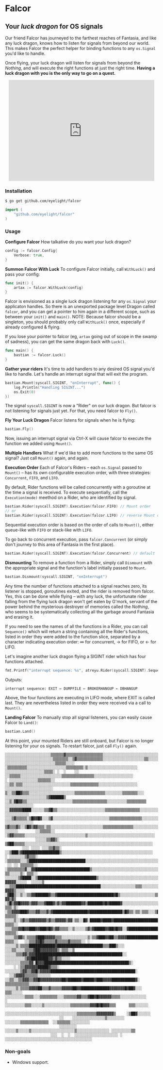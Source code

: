 # Falcor

## Your *luck dragon* for OS signals
Our friend Falcor has journeyed to the farthest reaches of Fantasia, and like any luck dragon, knows how to listen for signals from beyond our world. This makes Falcor the perfect helper for binding functions to any `os.Signal` you'd like to handle. 

Once flying, your luck dragon will listen for signals from beyond the *Nothing*, and will execute the right functions at just the right time. **Having a luck dragon with you is the only way to go on a quest.**
<center><iframe src="https://giphy.com/embed/mx9fVEF08tyne" width="480" height="333" frameBorder="0"></iframe></center>


### Installation
```bash
$ go get github.com/eyelight/falcor
```

```go
import (
    "github.com/eyelight/falcor"
)
```

### Usage

**Configure Falcor**
How talkative do you want your luck dragon?
```go
config := falcor.Config{
    Verbose: true,
} 
```

**Summon Falcor With Luck**
To configure Falcor initially, call `WithLuck()` and pass your config:
```go
func init() {
    artax := falcor.WithLuck(config)
}
```

Falcor is envisioned as a single luck dragon listening for any `os.Signal` your applicaton handles. So there is an unexported package level Dragon called `falcor`, and you can get a pointer to him again in a different scope, such as between your `init()` and `main()`. NOTE: Because falcor should be a singleton, you should probably only call `WithLuck()` once, especially if already configured & flying.

If you lose your pointer to falcor (eg, `artax` going out of scope in the swamp of sadness), you can get the same dragon back with `Luck()`.
```go
func main() {
    bastian := falcor.Luck()
}
```

**Gather your riders**
It's time to add handlers to any desired OS signal you'd like to handle. Let's handle an interrupt signal that will exit the program.
```go
bastian.Mount(syscall.SIGINT, "onInterrupt", func() {
    log.Println("Handling SIGINT...")
    os.Exit(0)
})
```

The signal `syscall.SIGINT` is now a "Rider" on our luck dragon. But falcor is not listening for signals just yet. For that, you need falcor to `Fly()`.

**Fly Your Luck Dragon**
Falcor listens for signals when he is flying:
```go
bastian.Fly()
```

Now, issuing an interrupt signal via Ctrl-X will cause falcor to execute the function we added using `Mount()`. 

**Multiple Handlers**
What if we'd like to add more functions to the same OS signal? Just call `Mount()` again, and again.

**Execution Order**
Each of Falcor's Riders – each `os.Signal` passed to `Mount()` – has its own configurable execution order, with three strategies: `Concurrent`, `FIFO`, and `LIFO`. 

By default, Rider functions will be called concurrently with a goroutine at the time a signal is received. To execute sequentially, call the `Execution(mode)` meethod on a Rider, who are identified by signal.

```go
bastian.Rider(syscall.SIGINT).Execution(falcor.FIFO) // Mount order 
// or
bastian.Rider(syscall.SIGINT).Execution(falcor.LIFO) // reverse Mount order
```

Sequential execution order is based on the order of calls to `Mount()`, either queue-like with `FIFO` or stack-like with `LIFO`. 

To go back to concurrent execution, pass `falcor.Concurrent` (or simply don't journey to this area of Fantasia in the first place).

```go
bastian.Rider(syscall.SIGINT).Execution(falcor.Concurrent) // default
```

**Dismounting**
To remove a function from a Rider, simply call `Dismount` with the appropriate signal and the function's label initially passed to `Mount`.

```go
bastian.Dismount(syscall.SIGINT, "onInterrupt")
```

Any time the number of functions attached to a signal reaches zero, its listener is stopped, goroutines exited, and the rider is removed from falcor. Yes, this can be done while flying – with any luck, the unfortunate rider falling from the flying luck dragon won't get eaten by G'mork, servant of the power behind the mysterious destroyer of memories called the *Nothing*, who seems to be systematically collecting all the garbage around Fantasia and erasing it.

If you need to see the names of all the functions in a Rider, you can call `Sequence()` which will return a string containing all the Rider's functions, listed in order they were added to the function slice, separated by a character indicating execution order: ∞ for concurrent, → for FIFO, or ← for LIFO.

Let's imagine another luck dragon flying a SIGINT rider which has four functions attached.

```go
fmt.Printf("interrupt sequence: %s", atreyu.Rider(syscall.SIGINT).Sequence())
```
Outputs:
```bash
interrupt sequence: EXIT ← DUMPFILE ← BROKERHANGUP ← DBHANGUP
```

Above, the four functions are executing in LIFO mode, where EXIT is called last. They are nevertheless listed in order they were received via a call to `Mount()`.

**Landing Falcor**
To manually stop all signal listeners, you can easily cause Falcor to `Land()`:
```go
bastian.Land()
```

At this point, your mounted Riders are still onboard, but Falcor is no longer listening for your os signals. To restart falcor, just call `Fly()` again.

```
░░░░░░░░░░░░░░░░░░░░░▒▒▒▒▒▒▓▒▒▒▒▒▒▒▒▒▒▒▒▒▒▒▒▒░░░░░░░░░░░░░░░░░░░░░░░░░░░░░░░░░░░░░░░░░░░░░░░░░░
░░░░░░░░░░░░░░░░░░░░░░▒▒▒▒▒▒▒░░▒▓▒▒▒▒▒▒▒▒▒▒▒▒░░░░░░░░░░░░░░░░░░░▒▒░░░░░░░░░░░░░░░░░░░░░░░░░░░░░
░░░░░░░░░░░░░░░░░░░░░░░▒▒▒▒▒░░░░  ░▒▒▒▒▒▒▒▒▒░░░░░░░░░░░░░░░░░░▒▒▒▒▒▒▒▒░▒░░░░░░░░░░░░░░░░░░░░░░░
░░░░░░░░░░░░░░░░░░▒▒▒▒░ ░  ░    ░░  ░░▒▒▒▒▒░░░░░░░░░░░░░░░░░░░▒▒▒▒▒▒▒▒▒▒▒▒▒▒▒░░░░░░░░░░░░░░░░░░
░ ░░░░░░░░░░░░░▒▒▒▒▒▒░░           ░░▒▒░▒▒▒░░░░░░░░░░░░░░░░░░░░░░▒▒▒▒▒▒▒▒▒▒▒▒▒░░░░░░░░░░░░░░░░░░
░░░░░░░░░░░░░░░░░░░░░░         ▒░░▒▒██▓▒▒▒░░░░░░░░░░░░░░░░░░░░░▒▒▒▒▒▒▒▒▒▒▒▒▒▒░░░░░░░░▒▒▒▒▒▒▒░░░
░░░░░░░░░░░░░░░░░░░▒▓██████▒  ░░▒░▓█▓▓▒▒░░░░░░░░░░░░░░░░░░░░░▒▒▒▒▒▒▒▒▒▒▒▒▒▒▒▒░░░░░░░░░▒▒▒▒▒▒▒▒▒
░░░░░░░░░░░░░   ░░▓▓▓▓▓▓████░░░░░░▒▒▓█▒▒░░░░░░░░░░░░░░░░░░░░░░▒▒▒▒▒▒▒▒▒▒▒▒▒▒▒▒░░░░░░░░░▒▒▒▒▒▒▒▒
░░░░░░░░░░░  ░░░▒▓▒▒▒▒▒░▒█▓▓█▓░░░▒▓░░░░░░░░░░░░░░░░░░░░░░░░░░▒▒▒▒▒▒▒▒▒▒▒▒▒▒▒░░░░░░░░░░░░░░░░░▒▒
░░░░░░░░░░░░░  ▒▓▒▒▒▓▒░░▒█▓▒▓▓▒▒▒░▒▒░░░░░░░░░░░░░░░░░░░░░░░░▒▒▒▒▒▒▒▒▒▒▒▒▒▒░░░░░░░░░░░░░░░░░░░░░
░░░░░░        ░░▒▒▒▒▒░░   ░▒▓▓▒▒▒▒▒░░░░░░░░░░░░░░░░░░░░░░░░░░░░▒░░░░░░░░░░░░░░░░░░░░░░░░░░░░░░░
              ░░░░░▒▒▓▓▒░  ▒▓██▒▒▒▒▒░░░░░░░░░░░░░░░░░░░░░░░░░░░░░░░░░░░░░░░░░░░░░░░░░░░░░░░░░░░
        ░░░ ░░░░ ░░░▒▒▓▒▒░ ░░▒███▒▓█████████████████▒░░░░░░░░░░░░░░░░░░░░░░░░░░░░░░░░░░░░░░░░░░
░ ░░░░░░░▒▓▒▒▒░     ░▒▒▒▒▒▒░░░▒██████████████████████████░░░░░░░░░░░░░░░░░░░░░░░░░░░░░░░░░░░░░░
 ░░ ░░ ▒▒▒▒▒▒░░     ░▒▒▒▒▒▒▒▒▓░░▓▓█████████████████████████▒░░░░░░░░░░░░░░░░░░░░░░░░░░░░░░░░░░░
▒▒░░░░░▒░ ▒▒▒░░    ░░░░░░▒▓████░░▒███████████████████████████▒░░░░░░░░░░░░░░░░░░░░░░░░░░░░░░░░░
▓▓▓▓▓░░░░░  ░░░░░▒ ░░▒▒▒███████████████████████████████████████░░░░░░░░░░░░░░░░▒▒▒░░░░░░░░░░░░░
▓▓▓▓▒░░░░   ░▓██▒░░▒░░▒▒▓▓██████▓▒▒▓██████████████████████████▓█▒░░░░░░░░░░░░░░░░▒▒▒▒▒▒▒▒░░░░░░
▓▓▒▓▒       ░▒█▒▓▓█▓▓▓▓▒▓▓▓▒▒▒▓███▓▒▓▒▓▓███████▓▓▒███████▓█▓█████▓░░░░░░░░░░░░░░░░░░░▒▓▒▒░▒░░░░
▒▒▒░▒░      ░▒▒▓▓▓▓███▓▒▒▒▓▓▒▒▒▓▒▓████████████████▓███████████████▒█▓▒▒░▒▒░▒▒▒░░░▒████████░░░░░
▒▒▒▒▒░  ░░░░▒░░▒▓▒▒▓▓▓▓▓▓▓▓▒▓▒▒▓▓▓▓▓▒▓▓░▒▒░░█▓░█████▓████▓██████████████████████████████▒█░░░░░
▒▒▒▒░░  ░░░▒▒▒▓▓█▓▓███▓▓███▓█▓▒▓▓▒▒▒▒░░▒░░░░░▒▓▒▓█████▓▓██▓█▓▓░░▓███████████████████████▓█░░░░░
▒▒▒▒▒░  ░░░░▒▒▓▓▒░▒▒▒▒▓███▓▓▓▓▓▒▒▒░░░░░░░░░░░░▒░▒▒▓███▓▓██▒▒▓▓▓▓████████████████████▓▓████░░░░░
▒▒▒▒░░   ░░▒▒▒▓▓█▓▒▒▒▒▒▓▒▒▒▒▒▓▒▒▒▒▒░░ ░ ░░░░░▒░▒▒▒▒████████████▓█████████████████████▒▒▒███▒░░░
░░░▒▒░░░░▒▒▒▒▓██▓▓▓▓▓▓▓▓▒░▒▒▒░░▒       ░░░░░▒▒▒▓▓▒▓▓▓████████████████████████████████████████░░
░░░░░░░░░▒▓▓████████▓▓▒▓▒▒░░░░      ░░░░░░░▒▒▒▒▓▓░█▓▓▓███████████████████████████████████████▒░
    ░ ░▒▒▓▓▓▓▓▓█████▓▒▒▒░         ░░░░░░░▒▓▓▒▒▓▓█▒▓▓▓▓▓███████████████████████████████████████░
  ░░▒▓▓▓▓▒▒▒▒▒▒░░░░░░            ░░▒▒░░▒▒▓▓▓▒▒▓▓█▓▓▓▓▓▓▓▓▓▓██▓██████▓█████▓███▓▓▓▓███████████▓░
▒▒▒▒▒▒▒▒▒▒▒░░░░░                ░░░░░▒░▒▒▒▒▓▓▓▓██▒▒▒▓▒▒▒▒▒▓▓▓▓▓██▓▓█████████████▓▓▓▓▓▓▓█▓██▓░░░
▒▒▒░░░░░                      ░░░░░░░░░▒▒▒▒░░░▒▒▒▒▒▒▒▒░░░▒▒▒▒▒▒▓▓▒▒▒▓██▓█▓▓▓▓▓▓▒▒▒▒░░░░░░░░░░░░
░                            ░░░░░░░░░▒▒▒░░░░░▒░░░░░░░░░░░░▒▒▒▒▒▒▒▒▒▓▓▓█▓█▓▓▓▒▒▒      ▒▒▒░░░░░░
                            ░░░░░░░░░░░░░░░░░░░░░░░░░░░░░░░░░▒▒▒▒▒▒▒▒▒▓▓▓▓▓▓▓▓▒     ░▒██▓░░░░░░
                         ░░    ░░░░░░░░░░░░░░░▒░░░░░░░░ ░░░░░░░▒▒▒▒▒▒▒▒▒▒▒▒▒  ░░▒▒▒▒▒▒░░░░░░░░░
                         ░░░░░░░░  ░░░░░▒░░░░░▒░░░░░░░░░░░░░░░░░░░░▒░░░░░░░░░░░░░░░ ░░░░░░░░░▒▒
                     ░░░  ░  ░  ░░░░░░░░░░░░░░░░░░░░ ░ ░░░░░░░░░░░░░░░░░░░░░░░░░░░░░░░░░░░░░░░░
```

### Non-goals
- Windows support.